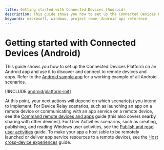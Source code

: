 ```yaml
---
title: Getting started with Connected Devices (Android)
description: This guide shows you how to set up the Connected Devices Platform on an Android app and use it to discover and connect to remote devices and apps.
keywords: microsoft, windows, project rome, Android api reference 
---
```


# Getting started with Connected Devices (Android)
This guide shows you how to set up the Connected Devices Platform on an Android app and use it to discover and connect to remote devices and apps. Refer to the [Android sample app](https://github.com/Microsoft/project-rome/tree/master/Android/samples) for a working example of all Android scenarios.


[!INCLUDE [android/platform-init](../../../includes/android/platform-init.md)]

At this point, your next actions will depend on which scenario(s) you intend to implement. For Device Relay scenarios, such as launching an app on a remote device or communicating with an app service on a remote device, see the [Command remote devices and apps](command-remote-devices-and-apps-android.md) guide (this also covers nearby sharing with other devices). For User Activities scenarios, such as creating, publishing, and reading Windows user activities, see the [Publish and read user activities](user-activities-android.md) guide. To make your app a host (able to be remotely launched or deliver app service resources to a remote device), see the [Host cross-device experiences](hosting-android.md) guide.
